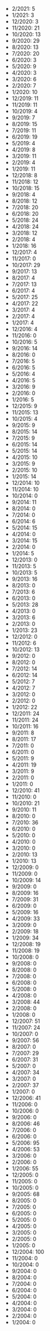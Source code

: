 *  2/2021: 5
*  1/2021: 3
*  12/2020: 3
*  11/2020: 21
*  10/2020: 13
*  9/2020: 29
*  8/2020: 13
*  7/2020: 20
*  6/2020: 3
*  5/2020: 9
*  4/2020: 3
*  3/2020: 6
*  2/2020: 7
*  1/2020: 10
*  12/2019: 11
*  11/2019: 11
*  10/2019: 4
*  9/2019: 7
*  8/2019: 15
*  7/2019: 11
*  6/2019: 19
*  5/2019: 4
*  4/2019: 8
*  3/2019: 11
*  2/2019: 4
*  1/2019: 11
*  12/2018: 8
*  11/2018: 12
*  10/2018: 15
*  9/2018: 4
*  8/2018: 12
*  7/2018: 20
*  6/2018: 20
*  5/2018: 24
*  4/2018: 24
*  3/2018: 12
*  2/2018: 4
*  1/2018: 16
*  12/2017: 4
*  11/2017: 0
*  10/2017: 29
*  9/2017: 13
*  8/2017: 4
*  7/2017: 13
*  6/2017: 4
*  5/2017: 25
*  4/2017: 22
*  3/2017: 4
*  2/2017: 4
*  1/2017: 4
*  12/2016: 4
*  11/2016: 0
*  10/2016: 5
*  9/2016: 14
*  8/2016: 0
*  7/2016: 5
*  6/2016: 5
*  5/2016: 4
*  4/2016: 5
*  3/2016: 9
*  2/2016: 0
*  1/2016: 5
*  12/2015: 9
*  11/2015: 13
*  10/2015: 4
*  9/2015: 9
*  8/2015: 14
*  7/2015: 9
*  6/2015: 14
*  5/2015: 14
*  4/2015: 10
*  3/2015: 9
*  2/2015: 10
*  1/2015: 14
*  12/2014: 10
*  11/2014: 10
*  10/2014: 0
*  9/2014: 11
*  8/2014: 0
*  7/2014: 0
*  6/2014: 6
*  5/2014: 15
*  4/2014: 0
*  3/2014: 15
*  2/2014: 0
*  1/2014: 5
*  12/2013: 0
*  11/2013: 5
*  10/2013: 5
*  9/2013: 16
*  8/2013: 0
*  7/2013: 6
*  6/2013: 0
*  5/2013: 28
*  4/2013: 0
*  3/2013: 6
*  2/2013: 0
*  1/2013: 23
*  12/2012: 0
*  11/2012: 6
*  10/2012: 13
*  9/2012: 0
*  8/2012: 0
*  7/2012: 14
*  6/2012: 14
*  5/2012: 7
*  4/2012: 7
*  3/2012: 0
*  2/2012: 0
*  1/2012: 22
*  12/2011: 24
*  11/2011: 24
*  10/2011: 16
*  9/2011: 8
*  8/2011: 17
*  7/2011: 0
*  6/2011: 0
*  5/2011: 9
*  4/2011: 19
*  3/2011: 9
*  2/2011: 0
*  1/2011: 0
*  12/2010: 41
*  11/2010: 0
*  10/2010: 21
*  9/2010: 11
*  8/2010: 0
*  7/2010: 36
*  6/2010: 0
*  5/2010: 0
*  4/2010: 0
*  3/2010: 0
*  2/2010: 13
*  1/2010: 13
*  12/2009: 0
*  11/2009: 0
*  10/2009: 14
*  9/2009: 0
*  8/2009: 16
*  7/2009: 31
*  6/2009: 0
*  5/2009: 16
*  4/2009: 33
*  3/2009: 0
*  2/2009: 18
*  1/2009: 34
*  12/2008: 19
*  11/2008: 19
*  10/2008: 0
*  9/2008: 0
*  8/2008: 0
*  7/2008: 0
*  6/2008: 0
*  5/2008: 0
*  4/2008: 0
*  3/2008: 44
*  2/2008: 0
*  1/2008: 0
*  12/2007: 51
*  11/2007: 24
*  10/2007: 0
*  9/2007: 56
*  8/2007: 0
*  7/2007: 29
*  6/2007: 31
*  5/2007: 0
*  4/2007: 34
*  3/2007: 0
*  2/2007: 37
*  1/2007: 0
*  12/2006: 41
*  11/2006: 0
*  10/2006: 0
*  9/2006: 0
*  8/2006: 46
*  7/2006: 0
*  6/2006: 0
*  5/2006: 95
*  4/2006: 53
*  3/2006: 0
*  2/2006: 0
*  1/2006: 55
*  12/2005: 0
*  11/2005: 0
*  10/2005: 0
*  9/2005: 68
*  8/2005: 0
*  7/2005: 0
*  6/2005: 0
*  5/2005: 0
*  4/2005: 0
*  3/2005: 0
*  2/2005: 0
*  1/2005: 0
*  12/2004: 100
*  11/2004: 0
*  10/2004: 0
*  9/2004: 0
*  8/2004: 0
*  7/2004: 0
*  6/2004: 0
*  5/2004: 0
*  4/2004: 0
*  3/2004: 0
*  2/2004: 0
*  1/2004: 0